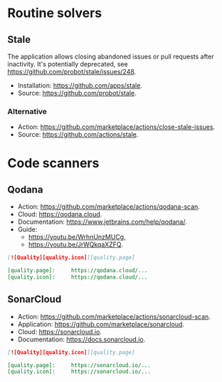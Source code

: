 # Routine solvers

## Stale

The application allows closing abandoned issues or pull requests after inactivity.
It's potentially deprecated, see https://github.com/probot/stale/issues/248.

- Installation: https://github.com/apps/stale.
- Source: https://github.com/probot/stale.

### Alternative

- Action: https://github.com/marketplace/actions/close-stale-issues.
- Source: https://github.com/actions/stale.

# Code scanners

## Qodana

- Action: https://github.com/marketplace/actions/qodana-scan.
- Cloud: https://qodana.cloud.
- Documentation: https://www.jetbrains.com/help/qodana/.
- Guide:
  - https://youtu.be/WrhnUnzMUCg,
  - https://youtu.be/JrWQkqaXZFQ.

```markdown
[![Quality][quality.icon]][quality.page]

[quality.page]:     https://qodana.cloud/...
[quality.icon]:     https://qodana.cloud/...
```

## SonarCloud

- Action: https://github.com/marketplace/actions/sonarcloud-scan.
- Application: https://github.com/marketplace/sonarcloud.
- Cloud: https://sonarcloud.io.
- Documentation: https://docs.sonarcloud.io.

```markdown
[![Quality][quality.icon]][quality.page]

[quality.page]:     https://sonarcloud.io/...
[quality.icon]:     https://sonarcloud.io/...
```
